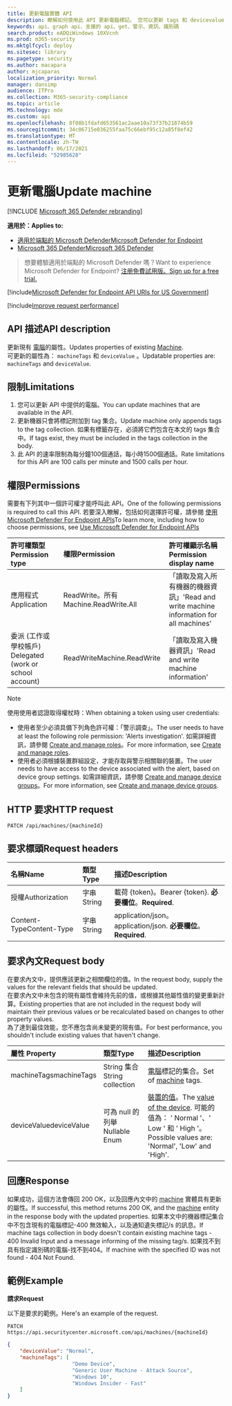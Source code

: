 ```yaml
---
title: 更新電腦實體 API
description: 瞭解如何使用此 API 更新電腦標記。 您可以更新 tags 和 devicevalue 屬性。
keywords: api、graph api、支援的 api、get、警示、資訊、識別碼
search.product: eADQiWindows 10XVcnh
ms.prod: m365-security
ms.mktglfcycl: deploy
ms.sitesec: library
ms.pagetype: security
ms.author: macapara
author: mjcaparas
localization_priority: Normal
manager: dansimp
audience: ITPro
ms.collection: M365-security-compliance
ms.topic: article
MS.technology: mde
ms.custom: api
ms.openlocfilehash: 8f08b1fdafd653561ac2aae10a73f37b21874b59
ms.sourcegitcommit: 34c06715e036255faa75c66ebf95c12a85f8ef42
ms.translationtype: MT
ms.contentlocale: zh-TW
ms.lasthandoff: 06/17/2021
ms.locfileid: "52985628"
---
```

# <a name="update-machine"></a><span data-ttu-id="3b748-105">更新電腦</span><span class="sxs-lookup"><span data-stu-id="3b748-105">Update machine</span></span> 

[!INCLUDE [Microsoft 365 Defender rebranding](../../includes/microsoft-defender.md)]

<span data-ttu-id="3b748-106">**適用於：**</span><span class="sxs-lookup"><span data-stu-id="3b748-106">**Applies to:**</span></span>
- [<span data-ttu-id="3b748-107">適用於端點的 Microsoft Defender</span><span class="sxs-lookup"><span data-stu-id="3b748-107">Microsoft Defender for Endpoint</span></span>](https://go.microsoft.com/fwlink/?linkid=2154037)
- [<span data-ttu-id="3b748-108">Microsoft 365 Defender</span><span class="sxs-lookup"><span data-stu-id="3b748-108">Microsoft 365 Defender</span></span>](https://go.microsoft.com/fwlink/?linkid=2118804)

> <span data-ttu-id="3b748-109">想要體驗適用於端點的 Microsoft Defender 嗎？</span><span class="sxs-lookup"><span data-stu-id="3b748-109">Want to experience Microsoft Defender for Endpoint?</span></span> [<span data-ttu-id="3b748-110">注册免費試用版。</span><span class="sxs-lookup"><span data-stu-id="3b748-110">Sign up for a free trial.</span></span>](https://www.microsoft.com/microsoft-365/windows/microsoft-defender-atp?ocid=docs-wdatp-exposedapis-abovefoldlink) 

[!include[Microsoft Defender for Endpoint API URIs for US Government](../../includes/microsoft-defender-api-usgov.md)]

[!include[Improve request performance](../../includes/improve-request-performance.md)]


## <a name="api-description"></a><span data-ttu-id="3b748-111">API 描述</span><span class="sxs-lookup"><span data-stu-id="3b748-111">API description</span></span>
<span data-ttu-id="3b748-112">更新現有 [電腦](machine.md)的屬性。</span><span class="sxs-lookup"><span data-stu-id="3b748-112">Updates properties of existing [Machine](machine.md).</span></span>
<br><span data-ttu-id="3b748-113">可更新的屬性為： ```machineTags``` 和 ```deviceValue``` 。</span><span class="sxs-lookup"><span data-stu-id="3b748-113">Updatable properties are: ```machineTags``` and ```deviceValue```.</span></span>


## <a name="limitations"></a><span data-ttu-id="3b748-114">限制</span><span class="sxs-lookup"><span data-stu-id="3b748-114">Limitations</span></span>
1. <span data-ttu-id="3b748-115">您可以更新 API 中提供的電腦。</span><span class="sxs-lookup"><span data-stu-id="3b748-115">You can update machines that are available in the API.</span></span> 
2. <span data-ttu-id="3b748-116">更新機器只會將標記附加到 tag 集合。</span><span class="sxs-lookup"><span data-stu-id="3b748-116">Update machine only appends tags to the tag collection.</span></span> <span data-ttu-id="3b748-117">如果有標籤存在，必須將它們包含在本文的 tags 集合中。</span><span class="sxs-lookup"><span data-stu-id="3b748-117">If tags exist, they must be included in the tags collection in the body.</span></span>
3. <span data-ttu-id="3b748-118">此 API 的速率限制為每分鐘100個通話，每小時1500個通話。</span><span class="sxs-lookup"><span data-stu-id="3b748-118">Rate limitations for this API are 100 calls per minute and 1500 calls per hour.</span></span>


## <a name="permissions"></a><span data-ttu-id="3b748-119">權限</span><span class="sxs-lookup"><span data-stu-id="3b748-119">Permissions</span></span>
<span data-ttu-id="3b748-120">需要有下列其中一個許可權才能呼叫此 API。</span><span class="sxs-lookup"><span data-stu-id="3b748-120">One of the following permissions is required to call this API.</span></span> <span data-ttu-id="3b748-121">若要深入瞭解，包括如何選擇許可權，請參閱 [使用 Microsoft Defender For Endpoint APIs](apis-intro.md)</span><span class="sxs-lookup"><span data-stu-id="3b748-121">To learn more, including how to choose permissions, see [Use Microsoft Defender for Endpoint APIs](apis-intro.md)</span></span>

<span data-ttu-id="3b748-122">許可權類型</span><span class="sxs-lookup"><span data-stu-id="3b748-122">Permission type</span></span> |   <span data-ttu-id="3b748-123">權限</span><span class="sxs-lookup"><span data-stu-id="3b748-123">Permission</span></span>  |   <span data-ttu-id="3b748-124">許可權顯示名稱</span><span class="sxs-lookup"><span data-stu-id="3b748-124">Permission display name</span></span>
:---|:---|:---
<span data-ttu-id="3b748-125">應用程式</span><span class="sxs-lookup"><span data-stu-id="3b748-125">Application</span></span> |   <span data-ttu-id="3b748-126">ReadWrite。所有</span><span class="sxs-lookup"><span data-stu-id="3b748-126">Machine.ReadWrite.All</span></span> | <span data-ttu-id="3b748-127">「讀取及寫入所有機器的機器資訊」</span><span class="sxs-lookup"><span data-stu-id="3b748-127">'Read and write machine information for all machines'</span></span>
<span data-ttu-id="3b748-128">委派 (工作或學校帳戶) </span><span class="sxs-lookup"><span data-stu-id="3b748-128">Delegated (work or school account)</span></span> | <span data-ttu-id="3b748-129">ReadWrite</span><span class="sxs-lookup"><span data-stu-id="3b748-129">Machine.ReadWrite</span></span> | <span data-ttu-id="3b748-130">「讀取及寫入機器資訊」</span><span class="sxs-lookup"><span data-stu-id="3b748-130">'Read and write machine information'</span></span>

>[!Note]
> <span data-ttu-id="3b748-131">使用使用者認證取得權杖時：</span><span class="sxs-lookup"><span data-stu-id="3b748-131">When obtaining a token using user credentials:</span></span>
>- <span data-ttu-id="3b748-132">使用者至少必須具備下列角色許可權：「警示調查」。</span><span class="sxs-lookup"><span data-stu-id="3b748-132">The user needs to have at least the following role permission: 'Alerts investigation'.</span></span> <span data-ttu-id="3b748-133">如需詳細資訊，請參閱 [Create and manage roles](user-roles.md)。</span><span class="sxs-lookup"><span data-stu-id="3b748-133">For more information, see [Create and manage roles](user-roles.md).</span></span>
>- <span data-ttu-id="3b748-134">使用者必須根據裝置群組設定，才能存取與警示相關聯的裝置。</span><span class="sxs-lookup"><span data-stu-id="3b748-134">The user needs to have access to the device associated with the alert, based on device group settings.</span></span> <span data-ttu-id="3b748-135">如需詳細資訊，請參閱 [Create and manage device groups](machine-groups.md)。</span><span class="sxs-lookup"><span data-stu-id="3b748-135">For more information, see [Create and manage device groups](machine-groups.md).</span></span>

## <a name="http-request"></a><span data-ttu-id="3b748-136">HTTP 要求</span><span class="sxs-lookup"><span data-stu-id="3b748-136">HTTP request</span></span>
```
PATCH /api/machines/{machineId}
```

## <a name="request-headers"></a><span data-ttu-id="3b748-137">要求標頭</span><span class="sxs-lookup"><span data-stu-id="3b748-137">Request headers</span></span>

<span data-ttu-id="3b748-138">名稱</span><span class="sxs-lookup"><span data-stu-id="3b748-138">Name</span></span> | <span data-ttu-id="3b748-139">類型</span><span class="sxs-lookup"><span data-stu-id="3b748-139">Type</span></span> | <span data-ttu-id="3b748-140">描述</span><span class="sxs-lookup"><span data-stu-id="3b748-140">Description</span></span>
:---|:---|:---
<span data-ttu-id="3b748-141">授權</span><span class="sxs-lookup"><span data-stu-id="3b748-141">Authorization</span></span> | <span data-ttu-id="3b748-142">字串</span><span class="sxs-lookup"><span data-stu-id="3b748-142">String</span></span> | <span data-ttu-id="3b748-143">載荷 {token}。</span><span class="sxs-lookup"><span data-stu-id="3b748-143">Bearer {token}.</span></span> <span data-ttu-id="3b748-144">**必要欄位**。</span><span class="sxs-lookup"><span data-stu-id="3b748-144">**Required**.</span></span>
<span data-ttu-id="3b748-145">Content-Type</span><span class="sxs-lookup"><span data-stu-id="3b748-145">Content-Type</span></span> | <span data-ttu-id="3b748-146">字串</span><span class="sxs-lookup"><span data-stu-id="3b748-146">String</span></span> | <span data-ttu-id="3b748-147">application/json。</span><span class="sxs-lookup"><span data-stu-id="3b748-147">application/json.</span></span> <span data-ttu-id="3b748-148">**必要欄位**。</span><span class="sxs-lookup"><span data-stu-id="3b748-148">**Required**.</span></span>


## <a name="request-body"></a><span data-ttu-id="3b748-149">要求內文</span><span class="sxs-lookup"><span data-stu-id="3b748-149">Request body</span></span>
<span data-ttu-id="3b748-150">在要求內文中，提供應該更新之相關欄位的值。</span><span class="sxs-lookup"><span data-stu-id="3b748-150">In the request body, supply the values for the relevant fields that should be updated.</span></span>
<br><span data-ttu-id="3b748-151">在要求內文中未包含的現有屬性會維持先前的值，或根據其他屬性值的變更重新計算。</span><span class="sxs-lookup"><span data-stu-id="3b748-151">Existing properties that are not included in the request body will maintain their previous values or be recalculated based on changes to other property values.</span></span> 
<br><span data-ttu-id="3b748-152">為了達到最佳效能，您不應包含尚未變更的現有值。</span><span class="sxs-lookup"><span data-stu-id="3b748-152">For best performance, you shouldn't include existing values that haven't change.</span></span>

<span data-ttu-id="3b748-153">屬性	</span><span class="sxs-lookup"><span data-stu-id="3b748-153">Property</span></span> | <span data-ttu-id="3b748-154">類型</span><span class="sxs-lookup"><span data-stu-id="3b748-154">Type</span></span> | <span data-ttu-id="3b748-155">描述</span><span class="sxs-lookup"><span data-stu-id="3b748-155">Description</span></span>
:---|:---|:---
<span data-ttu-id="3b748-156">machineTags</span><span class="sxs-lookup"><span data-stu-id="3b748-156">machineTags</span></span> | <span data-ttu-id="3b748-157">String 集合</span><span class="sxs-lookup"><span data-stu-id="3b748-157">String collection</span></span> | <span data-ttu-id="3b748-158">[電腦](machine.md)標記的集合。</span><span class="sxs-lookup"><span data-stu-id="3b748-158">Set of [machine](machine.md) tags.</span></span>
<span data-ttu-id="3b748-159">deviceValue</span><span class="sxs-lookup"><span data-stu-id="3b748-159">deviceValue</span></span> | <span data-ttu-id="3b748-160">可為 null 的列舉</span><span class="sxs-lookup"><span data-stu-id="3b748-160">Nullable Enum</span></span> | <span data-ttu-id="3b748-161">[裝置的值](tvm-assign-device-value.md)。</span><span class="sxs-lookup"><span data-stu-id="3b748-161">The [value of the device](tvm-assign-device-value.md).</span></span> <span data-ttu-id="3b748-162">可能的值為： ' Normal '、' Low ' 和 ' High '。</span><span class="sxs-lookup"><span data-stu-id="3b748-162">Possible values are: 'Normal', 'Low' and 'High'.</span></span>

## <a name="response"></a><span data-ttu-id="3b748-163">回應</span><span class="sxs-lookup"><span data-stu-id="3b748-163">Response</span></span>
<span data-ttu-id="3b748-164">如果成功，這個方法會傳回 200 OK，以及回應內文中的 [machine](machine.md) 實體具有更新的屬性。</span><span class="sxs-lookup"><span data-stu-id="3b748-164">If successful, this method returns 200 OK, and the [machine](machine.md) entity in the response body with the updated properties.</span></span> <span data-ttu-id="3b748-165">如果本文中的機器標記集合中不包含現有的電腦標記-400 無效輸入，以及通知遺失標記/s 的訊息。</span><span class="sxs-lookup"><span data-stu-id="3b748-165">If machine tags collection in body doesn't contain existing machine tags - 400 Invalid Input and a message informing of the missing tag/s.</span></span>
<span data-ttu-id="3b748-166">如果找不到具有指定識別碼的電腦-找不到404。</span><span class="sxs-lookup"><span data-stu-id="3b748-166">If machine with the specified ID was not found - 404 Not Found.</span></span>


## <a name="example"></a><span data-ttu-id="3b748-167">範例</span><span class="sxs-lookup"><span data-stu-id="3b748-167">Example</span></span>

<span data-ttu-id="3b748-168">**請求**</span><span class="sxs-lookup"><span data-stu-id="3b748-168">**Request**</span></span>

<span data-ttu-id="3b748-169">以下是要求的範例。</span><span class="sxs-lookup"><span data-stu-id="3b748-169">Here's an example of the request.</span></span>

```http
PATCH https://api.securitycenter.microsoft.com/api/machines/{machineId}
```

```json
{
    "deviceValue": "Normal",
    "machineTags": [
                     "Demo Device",
                     "Generic User Machine - Attack Source",
                     "Windows 10",
                     "Windows Insider - Fast"
    ]
}
```
